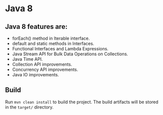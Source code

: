 # Java 8

## Java 8 features are:
- forEach() method in Iterable interface.
- default and static methods in Interfaces.
- Functional Interfaces and Lambda Expressions.
- Java Stream API for Bulk Data Operations on Collections.
- Java Time API.
- Collection API improvements.
- Concurrency API improvements.
- Java IO improvements.

## Build

Run `mvn clean install` to build the project. The build artifacts will be stored in the `target/` directory.

